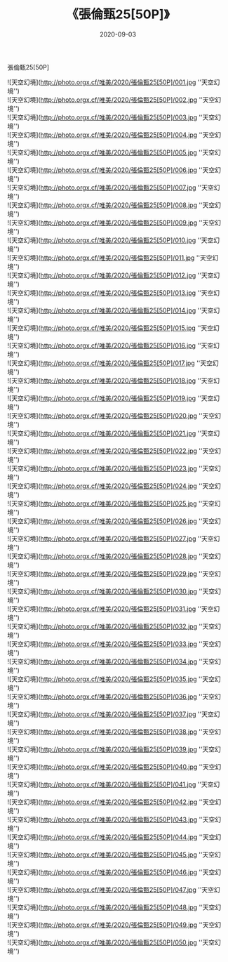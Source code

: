 ﻿---
layout: post
title: 《張倫甄25[50P]》
date: 2020-09-03
img: http://photo.orgx.cf/唯美/2020/張倫甄25[50P]/000.jpg
tags: [美女,清纯,唯美]
---

張倫甄25[50P]



![天空幻境](http://photo.orgx.cf/唯美/2020/張倫甄25[50P]/001.jpg ''天空幻境'')<br>
![天空幻境](http://photo.orgx.cf/唯美/2020/張倫甄25[50P]/002.jpg ''天空幻境'')<br>
![天空幻境](http://photo.orgx.cf/唯美/2020/張倫甄25[50P]/003.jpg ''天空幻境'')<br>
![天空幻境](http://photo.orgx.cf/唯美/2020/張倫甄25[50P]/004.jpg ''天空幻境'')<br>
![天空幻境](http://photo.orgx.cf/唯美/2020/張倫甄25[50P]/005.jpg ''天空幻境'')<br>
![天空幻境](http://photo.orgx.cf/唯美/2020/張倫甄25[50P]/006.jpg ''天空幻境'')<br>
![天空幻境](http://photo.orgx.cf/唯美/2020/張倫甄25[50P]/007.jpg ''天空幻境'')<br>
![天空幻境](http://photo.orgx.cf/唯美/2020/張倫甄25[50P]/008.jpg ''天空幻境'')<br>
![天空幻境](http://photo.orgx.cf/唯美/2020/張倫甄25[50P]/009.jpg ''天空幻境'')<br>
![天空幻境](http://photo.orgx.cf/唯美/2020/張倫甄25[50P]/010.jpg ''天空幻境'')<br>
![天空幻境](http://photo.orgx.cf/唯美/2020/張倫甄25[50P]/011.jpg ''天空幻境'')<br>
![天空幻境](http://photo.orgx.cf/唯美/2020/張倫甄25[50P]/012.jpg ''天空幻境'')<br>
![天空幻境](http://photo.orgx.cf/唯美/2020/張倫甄25[50P]/013.jpg ''天空幻境'')<br>
![天空幻境](http://photo.orgx.cf/唯美/2020/張倫甄25[50P]/014.jpg ''天空幻境'')<br>
![天空幻境](http://photo.orgx.cf/唯美/2020/張倫甄25[50P]/015.jpg ''天空幻境'')<br>
![天空幻境](http://photo.orgx.cf/唯美/2020/張倫甄25[50P]/016.jpg ''天空幻境'')<br>
![天空幻境](http://photo.orgx.cf/唯美/2020/張倫甄25[50P]/017.jpg ''天空幻境'')<br>
![天空幻境](http://photo.orgx.cf/唯美/2020/張倫甄25[50P]/018.jpg ''天空幻境'')<br>
![天空幻境](http://photo.orgx.cf/唯美/2020/張倫甄25[50P]/019.jpg ''天空幻境'')<br>
![天空幻境](http://photo.orgx.cf/唯美/2020/張倫甄25[50P]/020.jpg ''天空幻境'')<br>
![天空幻境](http://photo.orgx.cf/唯美/2020/張倫甄25[50P]/021.jpg ''天空幻境'')<br>
![天空幻境](http://photo.orgx.cf/唯美/2020/張倫甄25[50P]/022.jpg ''天空幻境'')<br>
![天空幻境](http://photo.orgx.cf/唯美/2020/張倫甄25[50P]/023.jpg ''天空幻境'')<br>
![天空幻境](http://photo.orgx.cf/唯美/2020/張倫甄25[50P]/024.jpg ''天空幻境'')<br>
![天空幻境](http://photo.orgx.cf/唯美/2020/張倫甄25[50P]/025.jpg ''天空幻境'')<br>
![天空幻境](http://photo.orgx.cf/唯美/2020/張倫甄25[50P]/026.jpg ''天空幻境'')<br>
![天空幻境](http://photo.orgx.cf/唯美/2020/張倫甄25[50P]/027.jpg ''天空幻境'')<br>
![天空幻境](http://photo.orgx.cf/唯美/2020/張倫甄25[50P]/028.jpg ''天空幻境'')<br>
![天空幻境](http://photo.orgx.cf/唯美/2020/張倫甄25[50P]/029.jpg ''天空幻境'')<br>
![天空幻境](http://photo.orgx.cf/唯美/2020/張倫甄25[50P]/030.jpg ''天空幻境'')<br>
![天空幻境](http://photo.orgx.cf/唯美/2020/張倫甄25[50P]/031.jpg ''天空幻境'')<br>
![天空幻境](http://photo.orgx.cf/唯美/2020/張倫甄25[50P]/032.jpg ''天空幻境'')<br>
![天空幻境](http://photo.orgx.cf/唯美/2020/張倫甄25[50P]/033.jpg ''天空幻境'')<br>
![天空幻境](http://photo.orgx.cf/唯美/2020/張倫甄25[50P]/034.jpg ''天空幻境'')<br>
![天空幻境](http://photo.orgx.cf/唯美/2020/張倫甄25[50P]/035.jpg ''天空幻境'')<br>
![天空幻境](http://photo.orgx.cf/唯美/2020/張倫甄25[50P]/036.jpg ''天空幻境'')<br>
![天空幻境](http://photo.orgx.cf/唯美/2020/張倫甄25[50P]/037.jpg ''天空幻境'')<br>
![天空幻境](http://photo.orgx.cf/唯美/2020/張倫甄25[50P]/038.jpg ''天空幻境'')<br>
![天空幻境](http://photo.orgx.cf/唯美/2020/張倫甄25[50P]/039.jpg ''天空幻境'')<br>
![天空幻境](http://photo.orgx.cf/唯美/2020/張倫甄25[50P]/040.jpg ''天空幻境'')<br>
![天空幻境](http://photo.orgx.cf/唯美/2020/張倫甄25[50P]/041.jpg ''天空幻境'')<br>
![天空幻境](http://photo.orgx.cf/唯美/2020/張倫甄25[50P]/042.jpg ''天空幻境'')<br>
![天空幻境](http://photo.orgx.cf/唯美/2020/張倫甄25[50P]/043.jpg ''天空幻境'')<br>
![天空幻境](http://photo.orgx.cf/唯美/2020/張倫甄25[50P]/044.jpg ''天空幻境'')<br>
![天空幻境](http://photo.orgx.cf/唯美/2020/張倫甄25[50P]/045.jpg ''天空幻境'')<br>
![天空幻境](http://photo.orgx.cf/唯美/2020/張倫甄25[50P]/046.jpg ''天空幻境'')<br>
![天空幻境](http://photo.orgx.cf/唯美/2020/張倫甄25[50P]/047.jpg ''天空幻境'')<br>
![天空幻境](http://photo.orgx.cf/唯美/2020/張倫甄25[50P]/048.jpg ''天空幻境'')<br>
![天空幻境](http://photo.orgx.cf/唯美/2020/張倫甄25[50P]/049.jpg ''天空幻境'')<br>
![天空幻境](http://photo.orgx.cf/唯美/2020/張倫甄25[50P]/050.jpg ''天空幻境'')<br>